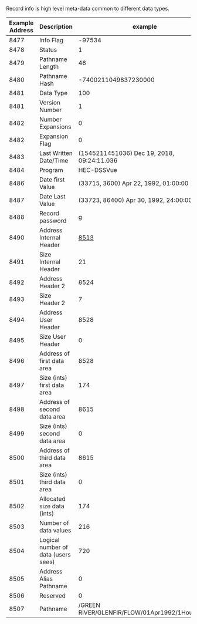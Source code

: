 Record info is high level meta-data common to different data types.

| Example Address| Description | example |
| --- | ----------- | --|
|8477|Info Flag|-97534|
|8478|Status|1|
|8479|Pathname Length|46|
|8480|Pathname Hash|-7400211049837230000|
|8481|Data Type|100|
|8481|Version Number|1|
|8482|Number Expansions|0|
|8482|Expansion Flag|0|
|8483|Last Written Date/Time|(1545211451036)   Dec 19, 2018, 09:24:11.036|
|8484|Program|HEC-DSSVue      |
|8486|Date first Value|(33715, 3600)   Apr 22, 1992, 01:00:00|
|8487|Date Last Value|(33723, 86400)   Apr 30, 1992, 24:00:00|
|8488|Record password|    g           |
|8490|Address Internal Header|[8513](internal-header-time-series.md)|
|8491|Size Internal Header|21|
|8492|Address Header 2|8524|
|8493|Size Header 2|7|
|8494|Address User Header|8528|
|8495|Size User Header|0|
|8496|Address of first data area|8528|
|8497|Size (ints) first data area|174|
|8498|Address of second data area|8615|
|8499|Size (ints) second data area|0|
|8500|Address of third data area|8615|
|8501|Size (ints) third data area|0|
|8502|Allocated size data (ints)|174|
|8503|Number of data values|216|
|8504|Logical number of data (users sees)|720|
|8505|Address Alias Pathname|0|
|8506|Reserved|0|
|8507|Pathname|/GREEN RIVER/GLENFIR/FLOW/01Apr1992/1Hour/OBS/  |
